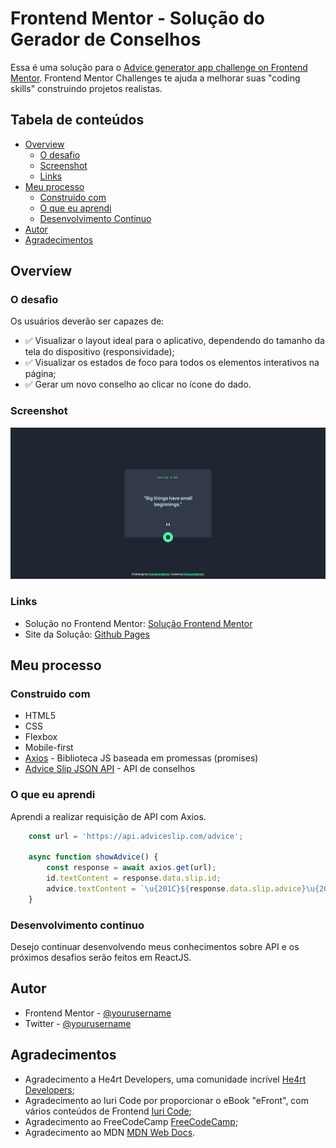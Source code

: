 # Frontend Mentor - Solução do Gerador de Conselhos

Essa é uma solução para o [Advice generator app challenge on Frontend Mentor](https://www.frontendmentor.io/challenges/advice-generator-app-QdUG-13db). Frontend Mentor Challenges te ajuda a melhorar suas "coding skills" construindo projetos realistas.

## Tabela de conteúdos

- [Overview](#overview)
  - [O desafio](#o-desafio)
  - [Screenshot](#screenshot)
  - [Links](#links)
- [Meu processo](#meu-processo)
  - [Construido com](#construido-com)
  - [O que eu aprendi](#o-que-eu-aprendi)
  - [Desenvolvimento Continuo](#desenvolvimento-continuo)
- [Autor](#autor)
- [Agradecimentos](#agradecimentos)

## Overview

### O desafio

Os usuários deverão ser capazes de:

- ✅ Visualizar o layout ideal para o aplicativo, dependendo do tamanho da tela do dispositivo (responsividade);
- ✅ Visualizar os estados de foco para todos os elementos interativos na página;
- ✅ Gerar um novo conselho ao clicar no ícone do dado.

### Screenshot

![Screenshot da Solução](./images/advice-generator-app-example.jpg)

### Links

- Solução no Frontend Mentor: [Solução Frontend Mentor](https://your-solution-url.com)
- Site da Solução: [Github Pages](https://viniciussnitram.github.io/advice-generator-app/)

## Meu processo

### Construido com

- HTML5
- CSS
- Flexbox
- Mobile-first
- [Axios](https://axios-http.com/ptbr/) - Biblioteca JS baseada em promessas (promises)
- [Advice Slip JSON API](https://api.adviceslip.com/) - API de conselhos

### O que eu aprendi

Aprendi a realizar requisição de API com Axios.

```js
    const url = 'https://api.adviceslip.com/advice';

    async function showAdvice() {
        const response = await axios.get(url);
        id.textContent = response.data.slip.id;
        advice.textContent = `\u{201C}${response.data.slip.advice}\u{201D}`;
    }
```

### Desenvolvimento continuo

Desejo continuar desenvolvendo meus conhecimentos sobre API e os próximos desafios serão feitos em ReactJS.

## Autor

- Frontend Mentor - [@yourusername](https://www.frontendmentor.io/profile/ViniciusAlba)
- Twitter - [@yourusername](https://www.twitter.com/yourusername)

## Agradecimentos

- Agradecimento a He4rt Developers, uma comunidade incrível [He4rt Developers](https://heartdevs.com/);
- Agradecimento ao Iuri Code por proporcionar o eBook "eFront", com vários conteúdos de Frontend [Iuri Code](https://iuricode.com/efront/);
- Agradecimento ao FreeCodeCamp [FreeCodeCamp](https://www.freecodecamp.org/);
- Agradecimento ao MDN [MDN Web Docs](https://developer.mozilla.org/en-US/).